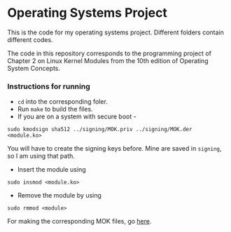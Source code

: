 # Operating Systems Project

This is the code for my operating systems project. Different folders contain different codes.

The code in this repository corresponds to the programming project of Chapter 2 on Linux Kernel Modules from the 10th edition of Operating System Concepts.

### Instructions for running
* `cd` into the corresponding foler.
* Run `make` to build the files.
* If you are on a system with secure boot - 

```
sudo kmodsign sha512 ../signing/MOK.priv ../signing/MOK.der <module.ko>
```

You will have to create the signing keys before. Mine are saved in `signing`, so I am using that path.

* Insert the module using 
```
sudo insmod <module.ko>
```

* Remove the module by using
```
sudo rmmod <module>
```


For making the corresponding MOK files, go [here](https://ubuntu.com/blog/how-to-sign-things-for-secure-boot).